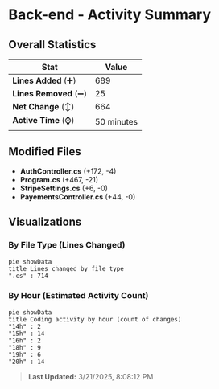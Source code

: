 # Back-end - Activity Summary 

## Overall Statistics

| Stat                   | Value                                                             |
| ---------------------- | ----------------------------------------------------------------- |
| **Lines Added** (➕)   | 689                                          |
| **Lines Removed** (➖) | 25                                        |
| **Net Change** (↕)    | 664                |
| **Active Time** (⌚)   | 50 minutes |


## Modified Files
- **AuthController.cs** (+172, -4)
- **Program.cs** (+467, -21)
- **StripeSettings.cs** (+6, -0)
- **PayementsController.cs** (+44, -0)

## Visualizations

### By File Type (Lines Changed)

```mermaid
pie showData
title Lines changed by file type
".cs" : 714
```

### By Hour (Estimated Activity Count)

```mermaid
pie showData
title Coding activity by hour (count of changes)
"14h" : 2
"15h" : 14
"16h" : 2
"18h" : 9
"19h" : 6
"20h" : 14
```


> **Last Updated:** 3/21/2025, 8:08:12 PM